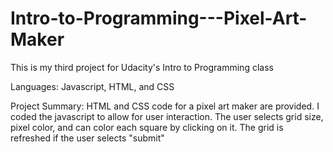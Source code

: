 # Intro-to-Programming---Pixel-Art-Maker

This is my third project for Udacity's Intro to Programming class

Languages: Javascript, HTML, and CSS

Project Summary: HTML and CSS code for a pixel art maker are provided. I coded the javascript to allow for user interaction. The user selects grid size, pixel color, and can color each square by clicking on it. The grid is refreshed if the user selects "submit"
